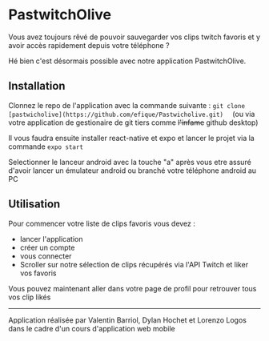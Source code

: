 # **PastwitchOlive**

Vous avez toujours rêvé de pouvoir sauvegarder vos clips twitch favoris et y avoir accès rapidement depuis votre téléphone ? 

Hé bien c'est désormais possible avec notre application PastwitchOlive.

## **Installation**

Clonnez le repo de l'application avec la commande suivante : ```git clone [pastwicholive](https://github.com/efique/Pastwicholive.git)  ``` (ou via votre application de gestionaire de git tiers comme ~~l'infame~~ github desktop)

Il vous faudra ensuite installer react-native et expo et lancer le projet via la commande ```expo start```

Selectionner le lanceur android avec la touche "a" après vous etre assuré d'avoir lancer un émulateur android ou branché votre téléphone android au PC

## **Utilisation**


Pour commencer votre liste de clips favoris vous devez : 
  
  - lancer l'application
  - créer un compte 
  - vous connecter
  - Scroller sur notre sélection de clips récupérés via l'API Twitch et liker vos favoris

Vous pouvez maintenant aller dans votre page de profil pour retrouver tous vos clip likés

***
Application réalisée par Valentin Barriol, Dylan Hochet et Lorenzo Logos dans le cadre d'un cours d'application web mobile 
